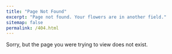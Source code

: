 ```yaml
---
title: "Page Not Found"
excerpt: "Page not found. Your flowers are in another field."
sitemap: false
permalink: /404.html
---
```


Sorry, but the page you were trying to view does not exist.
